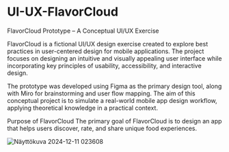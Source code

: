 # UI-UX-FlavorCloud
FlavorCloud Prototype – A Conceptual UI/UX Exercise

FlavorCloud is a fictional UI/UX design exercise created to explore best practices in user-centered design for mobile applications. The project focuses on designing an intuitive and visually appealing user interface while incorporating key principles of usability, accessibility, and interactive design.

The prototype was developed using Figma as the primary design tool, along with Miro for brainstorming and user flow mapping. The aim of this conceptual project is to simulate a real-world mobile app design workflow, applying theoretical knowledge in a practical context.

Purpose of FlavorCloud
The primary goal of FlavorCloud is to design an app that helps users discover, rate, and share unique food experiences. 

![Näyttökuva 2024-12-11 023608](https://github.com/user-attachments/assets/574cab62-dda1-41cb-90a8-6369f853b253)
